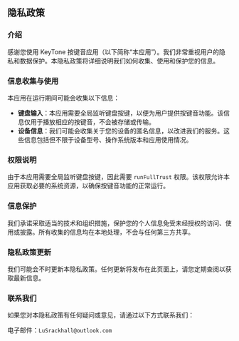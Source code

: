 ## 隐私政策

### 介绍

感谢您使用 KeyTone 按键音应用（以下简称“本应用”）。我们非常重视用户的隐私和数据保护。本隐私政策将详细说明我们如何收集、使用和保护您的信息。

### 信息收集与使用

本应用在运行期间可能会收集以下信息：
- **键盘输入**：本应用需要全局监听键盘按键，以便为用户提供按键音功能。该信息仅用于播放相应的按键音，不会被存储或传输。
- **设备信息**：我们可能会收集关于您的设备的匿名信息，以改进我们的服务。这些信息包括但不限于设备型号、操作系统版本和应用使用情况。

### 权限说明

由于本应用需要全局监听键盘按键，因此需要 `runFullTrust` 权限。该权限允许本应用获取必要的系统资源，以确保按键音功能的正常运行。

### 信息保护

我们承诺采取适当的技术和组织措施，保护您的个人信息免受未经授权的访问、使用或披露。所有收集的信息均在本地处理，不会与任何第三方共享。

### 隐私政策更新

我们可能会不时更新本隐私政策。任何更新将发布在此页面上，请您定期查阅以获取最新信息。

### 联系我们

如果您对本隐私政策有任何疑问或意见，请通过以下方式联系我们：

电子邮件：`LuSrackhall@outlook.com`